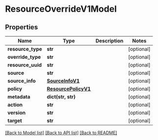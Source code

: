 # ResourceOverrideV1Model

## Properties
Name | Type | Description | Notes
------------ | ------------- | ------------- | -------------
**resource_type** | **str** |  | [optional] 
**override_type** | **str** |  | [optional] 
**resource_uuid** | **str** |  | [optional] 
**source** | **str** |  | [optional] 
**source_info** | [**SourceInfoV1**](SourceInfoV1.md) |  | [optional] 
**policy** | [**ResourcePolicyV1**](ResourcePolicyV1.md) |  | [optional] 
**metadata** | **dict(str, str)** |  | [optional] 
**action** | **str** |  | [optional] 
**version** | **str** |  | [optional] 
**target** | **str** |  | [optional] 

[[Back to Model list]](../README.md#documentation-for-models) [[Back to API list]](../README.md#documentation-for-api-endpoints) [[Back to README]](../README.md)


